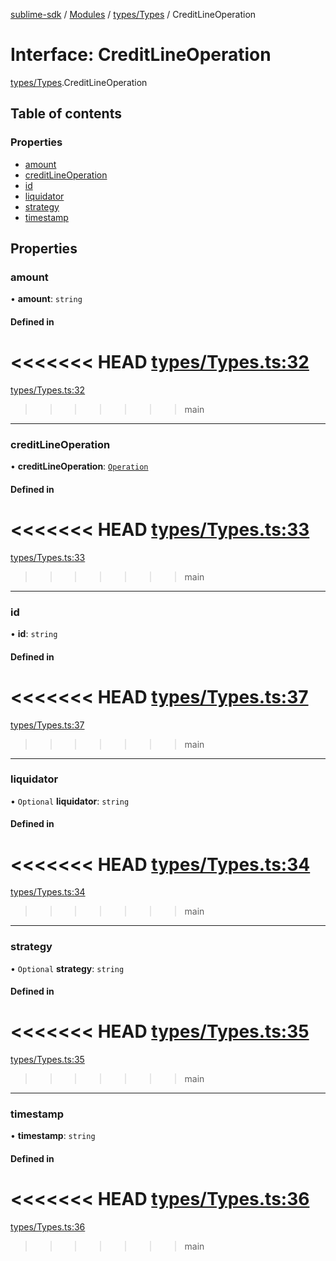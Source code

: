 [sublime-sdk](../README.md) / [Modules](../modules.md) / [types/Types](../modules/types_Types.md) / CreditLineOperation

# Interface: CreditLineOperation

[types/Types](../modules/types_Types.md).CreditLineOperation

## Table of contents

### Properties

- [amount](types_Types.CreditLineOperation.md#amount)
- [creditLineOperation](types_Types.CreditLineOperation.md#creditlineoperation)
- [id](types_Types.CreditLineOperation.md#id)
- [liquidator](types_Types.CreditLineOperation.md#liquidator)
- [strategy](types_Types.CreditLineOperation.md#strategy)
- [timestamp](types_Types.CreditLineOperation.md#timestamp)

## Properties

### amount

• **amount**: `string`

#### Defined in

<<<<<<< HEAD
[types/Types.ts:32](https://github.com/sublime-finance/sublime-sdk/blob/e03df8a/src/types/Types.ts#L32)
=======
[types/Types.ts:32](https://github.com/sublime-finance/sublime-sdk/blob/7f1ca5d/src/types/Types.ts#L32)
>>>>>>> main

___

### creditLineOperation

• **creditLineOperation**: [`Operation`](../enums/types_Types.Operation.md)

#### Defined in

<<<<<<< HEAD
[types/Types.ts:33](https://github.com/sublime-finance/sublime-sdk/blob/e03df8a/src/types/Types.ts#L33)
=======
[types/Types.ts:33](https://github.com/sublime-finance/sublime-sdk/blob/7f1ca5d/src/types/Types.ts#L33)
>>>>>>> main

___

### id

• **id**: `string`

#### Defined in

<<<<<<< HEAD
[types/Types.ts:37](https://github.com/sublime-finance/sublime-sdk/blob/e03df8a/src/types/Types.ts#L37)
=======
[types/Types.ts:37](https://github.com/sublime-finance/sublime-sdk/blob/7f1ca5d/src/types/Types.ts#L37)
>>>>>>> main

___

### liquidator

• `Optional` **liquidator**: `string`

#### Defined in

<<<<<<< HEAD
[types/Types.ts:34](https://github.com/sublime-finance/sublime-sdk/blob/e03df8a/src/types/Types.ts#L34)
=======
[types/Types.ts:34](https://github.com/sublime-finance/sublime-sdk/blob/7f1ca5d/src/types/Types.ts#L34)
>>>>>>> main

___

### strategy

• `Optional` **strategy**: `string`

#### Defined in

<<<<<<< HEAD
[types/Types.ts:35](https://github.com/sublime-finance/sublime-sdk/blob/e03df8a/src/types/Types.ts#L35)
=======
[types/Types.ts:35](https://github.com/sublime-finance/sublime-sdk/blob/7f1ca5d/src/types/Types.ts#L35)
>>>>>>> main

___

### timestamp

• **timestamp**: `string`

#### Defined in

<<<<<<< HEAD
[types/Types.ts:36](https://github.com/sublime-finance/sublime-sdk/blob/e03df8a/src/types/Types.ts#L36)
=======
[types/Types.ts:36](https://github.com/sublime-finance/sublime-sdk/blob/7f1ca5d/src/types/Types.ts#L36)
>>>>>>> main
